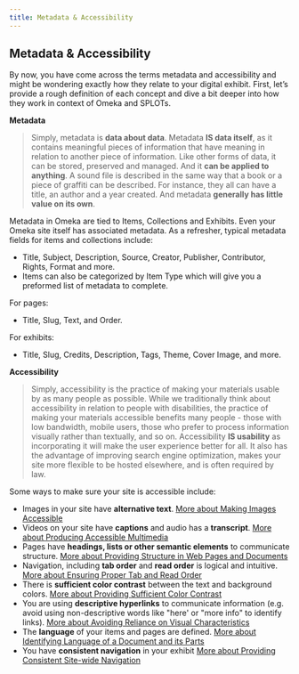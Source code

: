 ```yaml
---
title: Metadata & Accessibility
---
```


## Metadata & Accessibility

By now, you have come across the terms metadata and accessibility and might be wondering exactly how they relate to your digital exhibit. First, let’s provide a rough definition of each concept and dive a bit deeper into how they work in context of Omeka and SPLOTs.

**Metadata**
> Simply, metadata is **data about data**. Metadata **IS data itself**, as it contains meaningful pieces of information that have meaning in relation to another piece of information. Like other forms of data, it can be stored, preserved and managed. And it **can be applied to anything**. A sound file is described in the same way that a book or a piece of graffiti can be described. For instance, they all can have a title, an author and a year created. And metadata **generally has little value on its own**.

Metadata in Omeka are tied to Items, Collections and Exhibits. Even your Omeka site itself has associated metadata. As a refresher, typical metadata fields for items and collections include:
- Title, Subject, Description, Source, Creator, Publisher, Contributor, Rights, Format and more.
- Items can also be categorized by Item Type which will give you a preformed list of metadata to complete.

For pages:
- Title, Slug, Text, and Order.

For exhibits:
- Title, Slug, Credits, Description, Tags, Theme, Cover Image, and more.

**Accessibility**
> Simply, accessibility is the practice of making your materials usable by as many people as possible. While we traditionally think about accessibility in relation to people with disabilities, the practice of making your materials accessible benefits many people - those with low bandwidth, mobile users, those who prefer to process information visually rather than textually, and so on. Accessibility **IS usability** as incorporating it will make the user experience better for all. It also has the advantage of improving search engine optimization, makes your site more flexible to be hosted elsewhere, and is often required by law.

Some ways to make sure your site is accessible include:
- Images in your site have **alternative text**.
[More about Making Images Accessible](https://www.washington.edu/accessibility/checklist/images/)
- Videos on your site have **captions** and audio has a **transcript**.
[More about Producing Accessible Multimedia](https://www.washington.edu/accessibility/checklist/multimedia/)
- Pages have **headings, lists or other semantic elements** to communicate structure.
[More about Providing Structure in Web Pages and Documents](https://www.washington.edu/accessibility/checklist/structure/)
- Navigation, including **tab order** and **read order** is logical and intuitive.
[More about Ensuring Proper Tab and Read Order](https://www.washington.edu/accessibility/checklist/tab-order/)
- There is **sufficient color contrast** between the text and background colors.
[More about Providing Sufficient Color Contrast](https://www.washington.edu/accessibility/checklist/contrast/)
- You are using **descriptive hyperlinks** to communicate information (e.g. avoid using non-descriptive words like "here' or "more info" to identify links).
[More about Avoiding Reliance on Visual Characteristics](https://www.washington.edu/accessibility/checklist/visual-characteristics/)
- The **language** of your items and pages are defined.
[More about Identifying Language of a Document and its Parts](https://www.washington.edu/accessibility/checklist/language/)
- You have **consistent navigation** in your exhibit
[More about Providing Consistent Site-wide Navigation](https://www.washington.edu/accessibility/checklist/consistent-navigation/)
